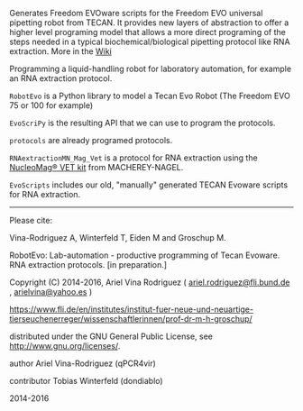 Generates Freedom EVOware scripts for the Freedom EVO universal pipetting robot from TECAN. It provides new layers of abstraction to offer a higher level programing model that allows a more direct programing of the steps needed in a typical biochemical/biological pipetting protocol like RNA extraction. More in the [Wiki](https://github.com/qPCR4vir/robotevo/wiki)

Programming a liquid-handling robot for laboratory automation, for example an RNA extraction protocol.

`RobotEvo` is a Python library to model a Tecan Evo Robot (The Freedom EVO 75 or 100 for example)

`EvoScriPy` is the resulting API that we can use to program the protocols.

`protocols` are already programed protocols.

`RNAextractionMN_Mag_Vet` is a protocol for RNA extraction using the [NucleoMag® VET kit](http://www.mn-net.com/tabid/12376/default.aspx) from MACHEREY-NAGEL. 

`EvoScripts` includes our old, "manually" generated TECAN Evoware scripts for RNA extraction. 

------------

Please cite:

Vina-Rodriguez A, Winterfeld T, Eiden M and Groschup M. 

RobotEvo: Lab-automation - productive programming of Tecan Evoware. RNA extraction protocols. [in preparation.]



Copyright (C) 2014-2016, Ariel Vina Rodriguez ( ariel.rodriguez@fli.bund.de , arielvina@yahoo.es )

  https://www.fli.de/en/institutes/institut-fuer-neue-und-neuartige-tierseuchenerreger/wissenschaftlerinnen/prof-dr-m-h-groschup/
  
  distributed under the GNU General Public License, see <http://www.gnu.org/licenses/>.

 author Ariel Vina-Rodriguez (qPCR4vir)
 
 contributor Tobias Winterfeld (dondiablo)
 
 2014-2016
